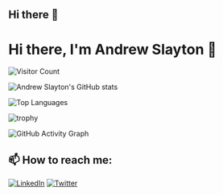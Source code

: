 ## Hi there 👋
# Hi there, I'm Andrew Slayton 👋

![Visitor Count](https://visitor-badge.glitch.me/badge?page_id=Andrewslayton.Andrewslayton)

![Andrew Slayton's GitHub stats](https://github-readme-stats.vercel.app/api?username=Andrewslayton&show_icons=true&theme=radical)

![Top Languages](https://github-readme-stats.vercel.app/api/top-langs/?username=Andrewslayton&layout=compact&theme=radical)

![trophy](https://github-profile-trophy.vercel.app/?username=Andrewslayton)

![GitHub Activity Graph](https://activity-graph.herokuapp.com/graph?username=Andrewslayton&theme=dracula)

<!--START_SECTION:waka-->
<!--END_SECTION:waka-->

## 📫 How to reach me:

[![LinkedIn](https://img.shields.io/badge/LinkedIn-Andrew%20Slayton-blue?style=flat&logo=linkedin)](https://linkedin.com/in/andrewslayton)
[![Twitter](https://img.shields.io/badge/Twitter-Andrew%20Slayton-blue?style=flat&logo=twitter)](https://twitter.com/yourprofile)

<!--
**Andrewslayton/Andrewslayton** is a ✨ _special_ ✨ repository because its `README.md` (this file) appears on your GitHub profile.

Here are some ideas to get you started:

- 🔭 I’m currently working on ...
- 🌱 I’m currently learning ...
- 👯 I’m looking to collaborate on ...
- 🤔 I’m looking for help with ...
- 💬 Ask me about ...
- 📫 How to reach me: ...
- 😄 Pronouns: ...
- ⚡ Fun fact: ...
-->
